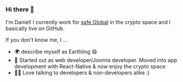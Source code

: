 ### Hi there 👋

I'm Daniel! I currently work for [safe Global]([https://github.com/safe-global/]) in the crypto space and I basically live on GitHub.

If you don't know me, I ...

- 🌍 describe myself as Earthling 😄
- 🙊 Started out as web developer/Joomla developer. Moved into app development with React-Native & now enjoy the crypto space
- 👩‍💻 Love talking to developers & non-developers alike :)


<!--
**compojoom/compojoom** is a ✨ _special_ ✨ repository because its `README.md` (this file) appears on your GitHub profile.

Here are some ideas to get you started:

- 🔭 I’m currently working on ...
- 🌱 I’m currently learning ...
- 👯 I’m looking to collaborate on ...
- 🤔 I’m looking for help with ...
- 💬 Ask me about ...
- 📫 How to reach me: ...
- 😄 Pronouns: ...
- ⚡ Fun fact: ...
-->
